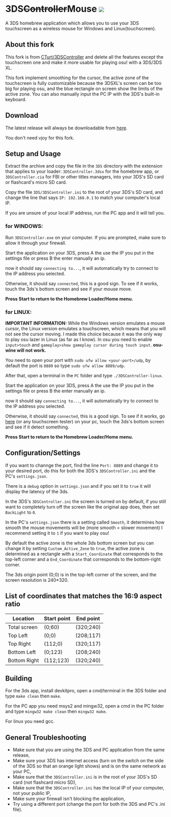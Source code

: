 3DS~~Controller~~Mouse ![](/3DS/cxi/icon48x48.png?raw=true)
===
A 3DS homebrew application which allows you to use your 3DS touchscreen as a wireless mouse for Windows and Linux(touchscreen).

## About this fork
This fork is from [CTurt/3DSController](https://github.com/CTurt/3DSController) and delete all the features except the touchscreen one and make it more usable for playing osu! with a 3DS/3DS XL.

This fork implement smoothing for the cursor,
the active zone of the touchscreen is fully customizable because the 3DSXL's screen can be too big for playing osu, and the blue rectangle on screen show the limits of the active zone.
You can also manually input the PC IP with the 3DS's built-in keyboard.

## Download
The latest release will always be downloadable from [here](https://github.com/JoLiLolpro/3DSController/releases).

You don't need vjoy for this fork.

## Setup and Usage
Extract the archive and copy the file in the `3DS` directory with the extension that applies to your loader: `3DSController.3dsx` for the homebrew app, or `3DSController.cia` for FBI or other titles managers, into your 3DS's SD card or flashcard's micro SD card.

Copy the file `3DS/3DSController.ini` to the root of your 3DS's SD card, and change the line that says `IP: 192.168.0.1` to match your computer's local IP.

If you are unsure of your local IP address, run the PC app and it will tell you.

### for WINDOWS:

Run `3DSController.exe` on your computer. If you are prompted, make sure to allow it through your firewall.

Start the application on your 3DS, press A the use the IP you put in the settings file or press B the enter manually an ip.

now it should say `connecting to...`, it will automatically try to connect to the IP address you selected.

Otherwise, it should say `connected`, this is a good sign. To see if it works, touch the 3ds's bottom screen and see if your mouse move.

**Press Start to return to the Homebrew Loader/Home menu.**

### for LINUX:

**IMPORTANT INFORMATION:** While the Windows version emulates a mouse cursor, the Linux version emulates a touchscreen, which means that you will not see the cursor moving. I made this choice because it was the only way to play osu lazer in Linux (as far as I know). In osu you need to enable `input>touch` and `gameplay>show gameplay cursor during touch input`. **osu-wine will not work.**

You need to open your port with `sudo ufw allow <your-port>/udp`, by default the port is `8889` so type `sudo ufw allow 8889/udp`.

After that, open a terminal in the `PC` folder and type `./3DSController-linux`.

Start the application on your 3DS, press A the use the IP you put in the settings file or press B the enter manually an ip.

now it should say `connecting to...`, it will automatically try to connect to the IP address you selected.

Otherwise, it should say `connected`, this is a good sign. To see if it works, go [here](https://www.touchscreentest.com/) (or any touchscreen tester) on your pc, touch the 3ds's bottom screen and see if it detect something.

**Press Start to return to the Homebrew Loader/Home menu.**

## Configuration/Settings
If you want to channge the port, find the line `Port: 8889` and change it to your desired port, do this for both the 3DS's `3DSController.ini` and the PC's `settings.json`.

There is a `debug` option in `settings.json` and if you set it to `true` it will display the latency of the 3ds.

In the 3DS's `3DSController.ini` the screen is turned on by default, if you still want to completely turn off the screen like the original app does, then set `BackLight` to `0`.

In the PC's `settings.json` there is a setting called `Smooth`, it determines how smooth the mouse movements will be (more smooth = slower movement) I recommend setting it to `1` if you want to play osu!

By default the active zone is the whole 3ds bottom screen but you can change it by setting `Custom_Active_Zone` to `true`, the active zone is determined as a rectangle with a `Start_Coordinate` that corresponds to the top-left corner and a `End_Coordinate` that corresponds to the bottom-right corner.

The 3ds origin point (0;0) is in the top-left corner of the screen, and the screen resolution is 240*320.

## List of coordinates that matches the 16:9 aspect ratio

| **Location**| **Start point** | **End point** |
| ----------  | --------------- | ------------- |
|Total screen |      (0;60)      |     (320;240)     |
|Top Left     |      (0;0)      |     (208;117)     |
|Top Right    |      (112;0)      |     (320;117)     |
|Bottom Left  |      (0;123)      |     (208;240)     |
|Bottom Right |      (112;123)      |     (320;240)     |

## Building
For the 3ds app, install devkitpro, open a cmd/terminal in the 3DS folder and type `make clean` then `make`.

For the PC app you need msys2 and mingw32, open a cmd in the PC folder and type `mingw32 make clean` then `mingw32 make`.

For linux you need gcc.

## General Troubleshooting
- Make sure that you are using the 3DS and PC application from the same release,
- Make sure your 3DS has internet access (turn on the switch on the side of the 3DS so that an orange light shows) and is on the same network as your PC,
- Make sure that the `3DSController.ini` is in the root of your 3DS's SD card (not flashcard micro SD),
- Make sure that the `3DSController.ini` has the local IP of your computer, not your public IP,
- Make sure your firewall isn't blocking the application,
- Try using a different port (change the port for both the 3DS and PC's .ini file).

